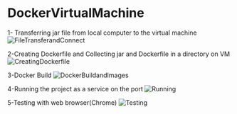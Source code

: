 # DockerVirtualMachine


1- Transferring jar file from local computer to the virtual machine
![FileTransferandConnect](https://user-images.githubusercontent.com/52237076/208991717-7747f7bb-548a-455a-b334-e66d625b8a77.png)


2-Creating Dockerfile and Collecting jar and Dockerfile in a directory on VM
![CreatingDockerfile](https://user-images.githubusercontent.com/52237076/208991938-99246a19-5787-4809-9f3e-d8ccc8385298.png)


3-Docker Build
![DockerBuildandImages](https://user-images.githubusercontent.com/52237076/208992028-341ff191-0bbe-496d-8f36-1c5c7bff35da.png)


4-Running the project as a service on the port
![Running](https://user-images.githubusercontent.com/52237076/208992156-1c716e07-bf36-4ee7-aed0-108dc1de10ea.png)

5-Testing with web browser(Chrome)
![Testing](https://user-images.githubusercontent.com/52237076/208992234-78ace6ab-98e9-475f-9f2f-65b74e7862db.png)
